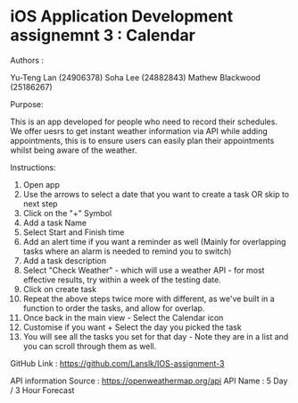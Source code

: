 # iOS Application Development assignemnt 3 : Calendar

Authors : 

Yu-Teng Lan         (24906378)
Soha Lee            (24882843)
Mathew Blackwood    (25186267)

Purpose: 

This is an app developed for people who need to record their schedules.
We offer uesrs to get instant weather information via API while adding appointments, this is to ensure users can easily plan their appointments whilst being aware of the weather. 


Instructions: 

1. Open app
2. Use the arrows to select a date that you want to create a task OR skip to next step
4. Click on the "+" Symbol
5. Add a task Name
6. Select Start and Finish time
7. Add an alert time if you want a reminder as well (Mainly for overlapping tasks where an alarm is needed to remind you to switch) 
8. Add a task description 
9. Select "Check Weather" - which will use a weather API - for most effective results, try within a week of the testing date.
10. Click on create task
11. Repeat the above steps twice more with different, as we've built in a function to order the tasks, and allow for overlap. 
12. Once back in the main view - Select the Calendar icon
13. Customise if you want + Select the day you picked the task
14. You will see all the tasks you set for that day - Note they are in a list and you can scroll through them as well. 


GitHub Link : https://github.com/Lanslk/IOS-assignment-3

API information
Source : https://openweathermap.org/api
API Name : 5 Day / 3 Hour Forecast
